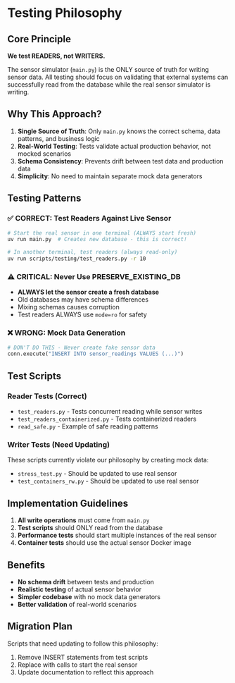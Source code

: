 # Testing Philosophy

## Core Principle

**We test READERS, not WRITERS.**

The sensor simulator (`main.py`) is the ONLY source of truth for writing sensor data. All testing should focus on validating that external systems can successfully read from the database while the real sensor simulator is writing.

## Why This Approach?

1. **Single Source of Truth**: Only `main.py` knows the correct schema, data patterns, and business logic
2. **Real-World Testing**: Tests validate actual production behavior, not mocked scenarios
3. **Schema Consistency**: Prevents drift between test data and production data
4. **Simplicity**: No need to maintain separate mock data generators

## Testing Patterns

### ✅ CORRECT: Test Readers Against Live Sensor

```bash
# Start the real sensor in one terminal (ALWAYS start fresh)
uv run main.py  # Creates new database - this is correct!

# In another terminal, test readers (always read-only)
uv run scripts/testing/test_readers.py -r 10
```

### ⚠️ CRITICAL: Never Use PRESERVE_EXISTING_DB

- **ALWAYS let the sensor create a fresh database**
- Old databases may have schema differences
- Mixing schemas causes corruption
- Test readers ALWAYS use `mode=ro` for safety

### ❌ WRONG: Mock Data Generation

```python
# DON'T DO THIS - Never create fake sensor data
conn.execute("INSERT INTO sensor_readings VALUES (...)")
```

## Test Scripts

### Reader Tests (Correct)
- `test_readers.py` - Tests concurrent reading while sensor writes
- `test_readers_containerized.py` - Tests containerized readers
- `read_safe.py` - Example of safe reading patterns

### Writer Tests (Need Updating)
These scripts currently violate our philosophy by creating mock data:
- `stress_test.py` - Should be updated to use real sensor
- `test_containers_rw.py` - Should be updated to use real sensor

## Implementation Guidelines

1. **All write operations** must come from `main.py`
2. **Test scripts** should ONLY read from the database
3. **Performance tests** should start multiple instances of the real sensor
4. **Container tests** should use the actual sensor Docker image

## Benefits

- **No schema drift** between tests and production
- **Realistic testing** of actual sensor behavior
- **Simpler codebase** with no mock data generators
- **Better validation** of real-world scenarios

## Migration Plan

Scripts that need updating to follow this philosophy:
1. Remove INSERT statements from test scripts
2. Replace with calls to start the real sensor
3. Update documentation to reflect this approach
